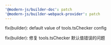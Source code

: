 ```yaml
---
'@modern-js/builder-doc': patch
'@modern-js/builder-webpack-provider': patch
---
```


fix(builder): default value of tools.tsChecker config

fix(builder): 修复 tools.tsChecker 默认值错误的问题
